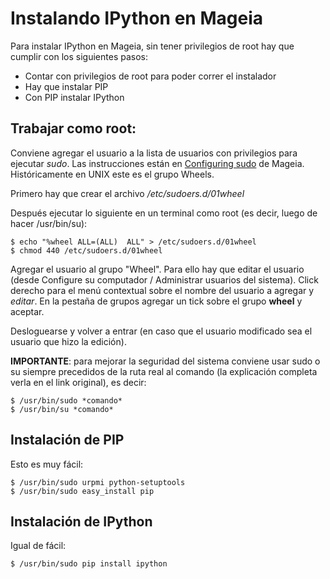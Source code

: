 # Instalando IPython en Mageia

Para instalar IPython en Mageia, sin tener privilegios de root hay que cumplir con los siguientes pasos:

- Contar con privilegios de root para poder correr el instalador
- Hay que instalar PIP
- Con PIP instalar IPython
    
## Trabajar como root:

Conviene agregar el usuario a la lista de usuarios con privilegios para
ejecutar *sudo*. Las instrucciones están en [Configuring
sudo](https://wiki.mageia.org/en/Configuring_sudo) de Mageia.
Históricamente en UNIX este es el grupo Wheels.

Primero hay que crear el archivo */etc/sudoers.d/01wheel*

Después ejecutar lo siguiente en un terminal como root (es decir, luego
de hacer /usr/bin/su):

``` console
$ echo "%wheel ALL=(ALL)  ALL" > /etc/sudoers.d/01wheel
$ chmod 440 /etc/sudoers.d/01wheel
```

Agregar el usuario al grupo \"Wheel\". Para ello hay que editar el
usuario (desde Configure su computador / Administrar usuarios del
sistema). Click derecho para el menú contextual sobre el nombre del
usuario a agregar y *editar*. En la pestaña de grupos agregar un tick
sobre el grupo **wheel** y aceptar.

Desloguearse y volver a entrar (en caso que el usuario modificado sea el
usuario que hizo la edición).

**IMPORTANTE**: para mejorar la seguridad del sistema conviene usar sudo
o su siempre precedidos de la ruta real al comando (la explicación
completa verla en el link original), es decir:

``` console
$ /usr/bin/sudo *comando*
$ /usr/bin/su *comando*
```

## Instalación de PIP

Esto es muy fácil:

``` console
$ /usr/bin/sudo urpmi python-setuptools
$ /usr/bin/sudo easy_install pip
```

## Instalación de IPython

Igual de fácil:

``` console
$ /usr/bin/sudo pip install ipython
```

